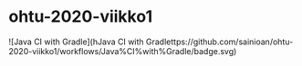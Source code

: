 # ohtu-2020-viikko1

![Java CI with Gradle](hJava CI with Gradlettps://github.com/sainioan/ohtu-2020-viikko1/workflows/Java%CI%with%Gradle/badge.svg)
